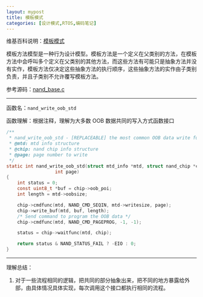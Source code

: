 ```yaml
---
layout: mypost
title: 模板模式
categories: [设计模式,RTOS,编码笔记]
---
```


维基百科说明：[模板模式](https://en.wikipedia.org/wiki/Template_method_pattern)

模板方法模型是一种行为设计模型。模板方法是一个定义在父类别的方法，在模板方法中会呼叫多个定义在父类别的其他方法，而这些方法有可能只是抽象方法并没有实作，模板方法仅决定这些抽象方法的执行顺序，这些抽象方法的实作由子类别负责，并且子类别不允许覆写模板方法。

参考源码：[nand_base.c](https://elixir.bootlin.com/linux/v4.1.15/source/drivers/mtd/nand/nand_base.c)

---

函数名：`nand_write_oob_std`

函数理解：根据注释，理解为大多数 OOB 数据共同的写入方式函数接口

```c
/**
 * nand_write_oob_std - [REPLACEABLE] the most common OOB data write function
 * @mtd: mtd info structure
 * @chip: nand chip info structure
 * @page: page number to write
 */
static int nand_write_oob_std(struct mtd_info *mtd, struct nand_chip *chip,
                  int page)
{
    int status = 0;
    const uint8_t *buf = chip->oob_poi;
    int length = mtd->oobsize;

    chip->cmdfunc(mtd, NAND_CMD_SEQIN, mtd->writesize, page);
    chip->write_buf(mtd, buf, length);
    /* Send command to program the OOB data */
    chip->cmdfunc(mtd, NAND_CMD_PAGEPROG, -1, -1);

    status = chip->waitfunc(mtd, chip);

    return status & NAND_STATUS_FAIL ? -EIO : 0;
}
```

---

理解总结：

1. 对于一些流程相同的逻辑，把共同的部分抽象出来，把不同的地方暴露给外部，由具体情况具体实现，每次调用这个接口都执行相同的流程。
